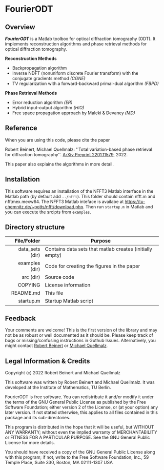 FourierODT
=========================

Overview
--------
***FourierODT*** is a Matlab toolbox for optical diffraction tomography (ODT).
It implements reconstruction algorithms and phase retrieval methods 
for optical diffraction tomography.

__Reconstruction Methods__
* Backpropagation algorithm
* Inverse NDFT (nonuniform discrete Fourier transform) with the conjugate gradients method *(CGNE)*
* TV regularization with a forward-backward primal-dual algorithm *(FBPD)*

__Phase Retrieval Methods__
* Error reduction algorithm *(ER)*
* Hybrid input-output algorithm *(HIO)*
* Free space propagation approach by Maleki & Devaney *(MD)*

Reference
---------
When you are using this code, please cite the paper

Robert Beinert, Michael Quellmalz:
''Total variation-based phase retrieval for diffraction tomography''.
[ArXiv Preprint 2201.11579](https://arxiv.org/abs/2201.11579), 2022.

This paper also explains the algorithms in more detail.

Installation
------------
This software requires an installation of the NFFT3 Matlab interface 
in the Matlab path (by default add `../nfft`). 
This folder should contain nfft.m and nfftmex.mexw64.
The NFFT3 Matlab inteface is availabe at 
https://tu-chemnitz.de/~potts/nfft/download.php.
Then run `startup.m` in Matlab and you can execute the srcipts from `examples`.

Directory structure
-------------------

File/Folder        | Purpose
------------------:| ------------------------------------------------------
data_sets (dir)    | Contains data sets that matlab creates (initially empty)
examples (dir)     | Code for creating the figures in the paper
src (dir) 	       | Source code
COPYING            | License information
README.md          | This file
startup.m          | Startup Matlab script

Feedback
--------
Your comments are welcome! This is the first version of the library and may
not be as robust or well documented as it should be. Please keep track of bugs
or missing/confusing instructions in Guthub Issues.
Alternatively, you might contact
[Robert Beinert](mailto:beinert@math.tu-berlin.de)
or
[Michael Quellmalz](mailto:quellmalz@math.tu-berlin.de).

Legal Information & Credits
---------------------------
Copyright (c) 2022 Robert Beinert and Michael Quellmalz

This software was written by Robert Beinert and Michael Quellmalz.
It was developed at the Institute of Mathematics, TU Berlin.

FourierODT is free software. You can redistribute it and/or modify it under the
terms of the GNU General Public License as published by the Free Software
Foundation; either version 2 of the License, or (at your option) any later
version. If not stated otherwise, this applies to all files contained in this
package and its sub-directories.

This program is distributed in the hope that it will be useful,
but WITHOUT ANY WARRANTY; without even the implied warranty of
MERCHANTABILITY or FITNESS FOR A PARTICULAR PURPOSE.  See the
GNU General Public License for more details.

You should have received a copy of the GNU General Public License
along with this program; if not, write to the Free Software
Foundation, Inc., 59 Temple Place, Suite 330, Boston, MA  02111-1307  USA

